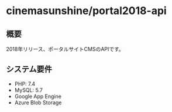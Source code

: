 # cinemasunshine/portal2018-api

## 概要

2018年リリース、ポータルサイトCMSのAPIです。

## システム要件

- PHP: 7.4
- MySQL: 5.7
- Google App Engine
- Azure Blob Storage
